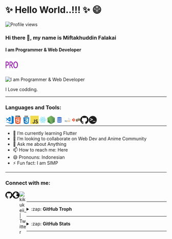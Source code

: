 # ✨ Hello World..!!! ✨ 😄
![Profile views](https://gpvc.arturio.dev/kikukeii)  
### Hi there 👋, my name is Miftakhuddin Falakai
#### I am Programmer & Web Developer

<a href='https://github.com/pricing'><img src='https://raw.githubusercontent.com/acervenky/animated-github-badges/master/assets/pro.gif' width='40' height='40'></a> 

![I am Programmer & Web Developer](https://pbs.twimg.com/profile_banners/1033534929001316353/1603127062/1500x500)

I Love codding.

---

### Languages and Tools:
<img align="left" alt="Visual Studio Code" width="26px" src="https://raw.githubusercontent.com/github/explore/80688e429a7d4ef2fca1e82350fe8e3517d3494d/topics/visual-studio-code/visual-studio-code.png" />
<img align="left" alt="HTML5" width="26px" src="https://raw.githubusercontent.com/github/explore/80688e429a7d4ef2fca1e82350fe8e3517d3494d/topics/html/html.png" />
<img align="left" alt="CSS3" width="26px" src="https://raw.githubusercontent.com/github/explore/80688e429a7d4ef2fca1e82350fe8e3517d3494d/topics/css/css.png" />
<img align="left" alt="JavaScript" width="26px" src="https://raw.githubusercontent.com/github/explore/80688e429a7d4ef2fca1e82350fe8e3517d3494d/topics/javascript/javascript.png" />
<img align="left" alt="React" width="26px" src="https://raw.githubusercontent.com/github/explore/80688e429a7d4ef2fca1e82350fe8e3517d3494d/topics/react/react.png" />
<img align="left" alt="Node.js" width="26px" src="https://raw.githubusercontent.com/github/explore/80688e429a7d4ef2fca1e82350fe8e3517d3494d/topics/nodejs/nodejs.png" />
<img align="left" alt="SQL" width="26px" src="https://raw.githubusercontent.com/github/explore/80688e429a7d4ef2fca1e82350fe8e3517d3494d/topics/sql/sql.png" />
<img align="left" alt="MySQL" width="26px" src="https://raw.githubusercontent.com/github/explore/80688e429a7d4ef2fca1e82350fe8e3517d3494d/topics/mysql/mysql.png" />
<img align="left" alt="Git" width="26px" src="https://raw.githubusercontent.com/github/explore/80688e429a7d4ef2fca1e82350fe8e3517d3494d/topics/git/git.png" />
<img align="left" alt="GitHub" width="26px" src="https://raw.githubusercontent.com/github/explore/78df643247d429f6cc873026c0622819ad797942/topics/github/github.png" />
<img align="left" alt="HTML5" width="26px" src="https://raw.githubusercontent.com/github/explore/80688e429a7d4ef2fca1e82350fe8e3517d3494d/topics/terminal/terminal.png" />

<br>

---

- 🌱 I’m currently learning Flutter 
- 👯 I’m looking to collaborate on Web Dev and Anime Community 
- 💬 Ask me about Anything 
- 📫 How to reach me: Here 
- 😄 Pronouns: Indonesian 
- ⚡ Fun fact: I am SIMP 

---

### Connect with me:
[<img align="left" alt="kikukeii.github.io" width="22px" src="https://raw.githubusercontent.com/github/explore/78df643247d429f6cc873026c0622819ad797942/topics/github/github.png" />][kikugit]
[<img align="left" alt="kikukeii.wordpress.com" width="22px" src="https://raw.githubusercontent.com/iconic/open-iconic/master/svg/globe.svg" />][website]
[<img align="left" alt="kikukeii_ | Twitter" width="22px" src="https://cdn.jsdelivr.net/npm/simple-icons@v3/icons/twitter.svg" />][twitter]
<br>

---

<details>
  <summary>:zap: <b>GitHub Troph</b></summary>
  
[![trophy](https://github-profile-trophy.vercel.app/?username=kikukeii)](https://github.com/ryo-ma/github-profile-trophy)

</details>

---

<details>
  <summary>:zap: <b>GitHub Stats</b></summary>
  
  ![GitHub stats](https://github-readme-stats.vercel.app/api?username=kikukeii&show_icons=true&count_private=true)  
  
  [![Top Langs](https://github-readme-stats.vercel.app/api/top-langs/?username=kikukeii)](https://github.com/anuraghazra/github-readme-stats)
  

</details>

---

<!--
![GitHub Activity Graph](https://activity-graph.herokuapp.com/graph?username=kikukeii)  
![GitHub metrics](https://metrics.lecoq.io/kikukeii)  
![GitHub streak stats](https://github-readme-streak-stats.herokuapp.com/?user=kikukeii)  
-->


<!--
<a href='https://docs.github.com/en/developers'><img src='https://raw.githubusercontent.com/acervenky/animated-github-badges/master/assets/devbadge.gif' width='40' height='40'></a>
# ✨ Hello World..!!! ✨ 😄
#### I'm Miftakhuddin Falaki call me kiki
from Indonesian
**kikuKeii/kikukeii** is a ✨ _special_ ✨ repository because its `README.md` (this file) appears on your GitHub profile.
Here are some ideas to get you started:
  👋
- 🔭 I’m currently working on github
- 🌱 I’m currently learning Kotlin language and Android studio
- 👯 I’m looking to collaborate on ...
- 🤔 I’m looking for help with ...
- 💬 Ask me about anything
- 📫 How to reach me: <a href="#contact">Here</a>
- 😄 Pronouns: Indonesian
- ⚡ Fun fact: I Like read comic, watch anime
  👋
- 🌱 I’m currently learning Kotlin language and Android studio 🔷💠🔷
- 💬 Ask me about anything
- 📫 How to reach me: <a href="#connect-with-me">Here</a>
- 😄 Pronouns: Indonesian
- ⚡ Fun fact: I Like read comic, watch anime
<br />
<br />
---
### Connect with me:
[<img align="left" alt="kikukeii.github.io" width="22px" src="https://raw.githubusercontent.com/github/explore/78df643247d429f6cc873026c0622819ad797942/topics/github/github.png" />][kikugit]
[<img align="left" alt="kikukeii.wordpress.com" width="22px" src="https://raw.githubusercontent.com/iconic/open-iconic/master/svg/globe.svg" />][website]
[<img align="left" alt="kikukeii_ | Twitter" width="22px" src="https://cdn.jsdelivr.net/npm/simple-icons@v3/icons/twitter.svg" />][twitter]
[<img align="left" alt="kikukeii | Instagram" width="22px" src="https://cdn.jsdelivr.net/npm/simple-icons@v3/icons/instagram.svg" />][instagram]
<br />
<br />
[<img align="left" alt="kikukeii | Instagram" width="22px" src="https://cdn.jsdelivr.net/npm/simple-icons@v3/icons/instagram.svg" />][instagram]
[instagram]: https://instagram.com/kikukeii
-->

[kikugit]: http://kikukeii.github.io
[website]: https://kikukeii.wordpress.com
[twitter]: https://twitter.com/kikukeii_


